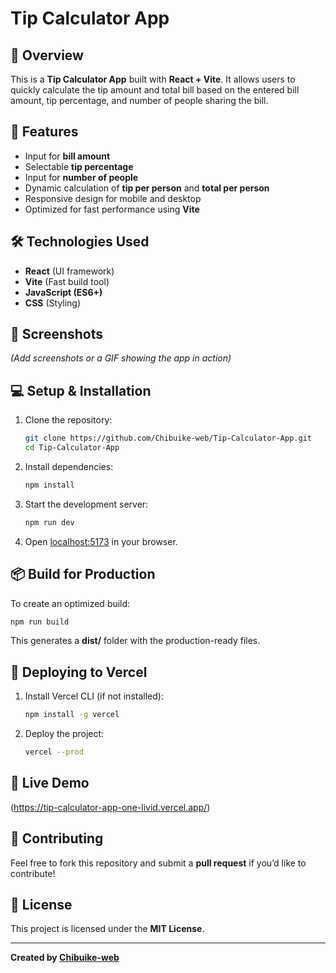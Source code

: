 # Tip Calculator App

## 📌 Overview

This is a **Tip Calculator App** built with **React + Vite**. It allows users to quickly calculate the tip amount and total bill based on the entered bill amount, tip percentage, and number of people sharing the bill.

## 🚀 Features

- Input for **bill amount**
- Selectable **tip percentage**
- Input for **number of people**
- Dynamic calculation of **tip per person** and **total per person**
- Responsive design for mobile and desktop
- Optimized for fast performance using **Vite**

## 🛠️ Technologies Used

- **React** (UI framework)
- **Vite** (Fast build tool)
- **JavaScript (ES6+)**
- **CSS** (Styling)

## 📸 Screenshots

_(Add screenshots or a GIF showing the app in action)_

## 💻 Setup & Installation

1. Clone the repository:
   ```sh
   git clone https://github.com/Chibuike-web/Tip-Calculator-App.git
   cd Tip-Calculator-App
   ```
2. Install dependencies:
   ```sh
   npm install
   ```
3. Start the development server:
   ```sh
   npm run dev
   ```
4. Open [localhost:5173](http://localhost:5173) in your browser.

## 📦 Build for Production

To create an optimized build:

```sh
npm run build
```

This generates a **dist/** folder with the production-ready files.

## 🚀 Deploying to Vercel

1. Install Vercel CLI (if not installed):
   ```sh
   npm install -g vercel
   ```
2. Deploy the project:
   ```sh
   vercel --prod
   ```

## 🔗 Live Demo

(https://tip-calculator-app-one-livid.vercel.app/)

## 🤝 Contributing

Feel free to fork this repository and submit a **pull request** if you’d like to contribute!

## 📝 License

This project is licensed under the **MIT License**.

---

**Created by [Chibuike-web](https://github.com/Chibuike-web)**
